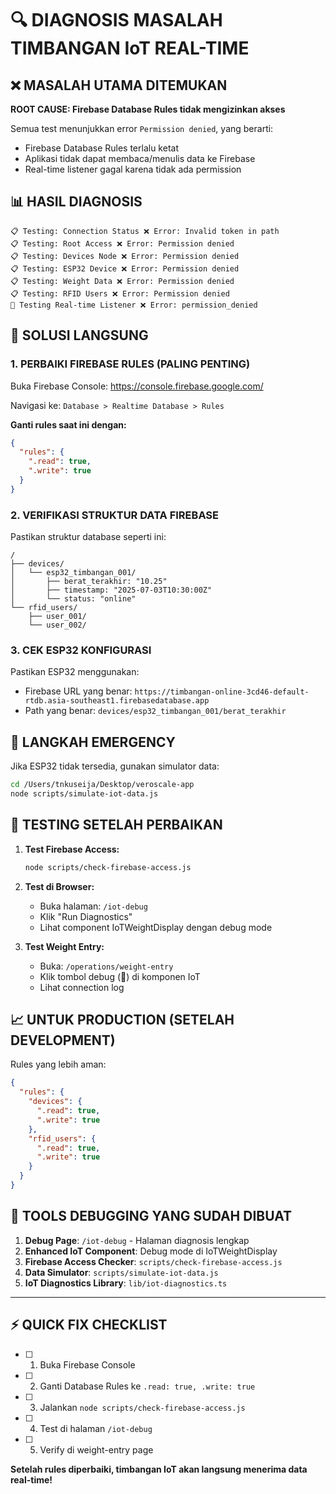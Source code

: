 # 🔍 DIAGNOSIS MASALAH TIMBANGAN IoT REAL-TIME

## ❌ MASALAH UTAMA DITEMUKAN

**ROOT CAUSE: Firebase Database Rules tidak mengizinkan akses**

Semua test menunjukkan error `Permission denied`, yang berarti:

- Firebase Database Rules terlalu ketat
- Aplikasi tidak dapat membaca/menulis data ke Firebase
- Real-time listener gagal karena tidak ada permission

## 📊 HASIL DIAGNOSIS

```
📋 Testing: Connection Status ❌ Error: Invalid token in path
📋 Testing: Root Access ❌ Error: Permission denied
📋 Testing: Devices Node ❌ Error: Permission denied
📋 Testing: ESP32 Device ❌ Error: Permission denied
📋 Testing: Weight Data ❌ Error: Permission denied
📋 Testing: RFID Users ❌ Error: Permission denied
🔄 Testing Real-time Listener ❌ Error: permission_denied
```

## 🔧 SOLUSI LANGSUNG

### 1. **PERBAIKI FIREBASE RULES (PALING PENTING)**

Buka Firebase Console: https://console.firebase.google.com/

Navigasi ke: `Database > Realtime Database > Rules`

**Ganti rules saat ini dengan:**

```json
{
  "rules": {
    ".read": true,
    ".write": true
  }
}
```

### 2. **VERIFIKASI STRUKTUR DATA FIREBASE**

Pastikan struktur database seperti ini:

```
/
├── devices/
│   └── esp32_timbangan_001/
│       ├── berat_terakhir: "10.25"
│       ├── timestamp: "2025-07-03T10:30:00Z"
│       └── status: "online"
└── rfid_users/
    ├── user_001/
    └── user_002/
```

### 3. **CEK ESP32 KONFIGURASI**

Pastikan ESP32 menggunakan:

- Firebase URL yang benar: `https://timbangan-online-3cd46-default-rtdb.asia-southeast1.firebasedatabase.app`
- Path yang benar: `devices/esp32_timbangan_001/berat_terakhir`

## 🚨 LANGKAH EMERGENCY

Jika ESP32 tidak tersedia, gunakan simulator data:

```bash
cd /Users/tnkuseija/Desktop/veroscale-app
node scripts/simulate-iot-data.js
```

## 🔄 TESTING SETELAH PERBAIKAN

1. **Test Firebase Access:**

   ```bash
   node scripts/check-firebase-access.js
   ```

2. **Test di Browser:**

   - Buka halaman: `/iot-debug`
   - Klik "Run Diagnostics"
   - Lihat component IoTWeightDisplay dengan debug mode

3. **Test Weight Entry:**
   - Buka: `/operations/weight-entry`
   - Klik tombol debug (🐛) di komponen IoT
   - Lihat connection log

## 📈 UNTUK PRODUCTION (SETELAH DEVELOPMENT)

Rules yang lebih aman:

```json
{
  "rules": {
    "devices": {
      ".read": true,
      ".write": true
    },
    "rfid_users": {
      ".read": true,
      ".write": true
    }
  }
}
```

## 🔧 TOOLS DEBUGGING YANG SUDAH DIBUAT

1. **Debug Page**: `/iot-debug` - Halaman diagnosis lengkap
2. **Enhanced IoT Component**: Debug mode di IoTWeightDisplay
3. **Firebase Access Checker**: `scripts/check-firebase-access.js`
4. **Data Simulator**: `scripts/simulate-iot-data.js`
5. **IoT Diagnostics Library**: `lib/iot-diagnostics.ts`

---

## ⚡ QUICK FIX CHECKLIST

- [ ] 1. Buka Firebase Console
- [ ] 2. Ganti Database Rules ke `.read: true, .write: true`
- [ ] 3. Jalankan `node scripts/check-firebase-access.js`
- [ ] 4. Test di halaman `/iot-debug`
- [ ] 5. Verify di weight-entry page

**Setelah rules diperbaiki, timbangan IoT akan langsung menerima data real-time!**
